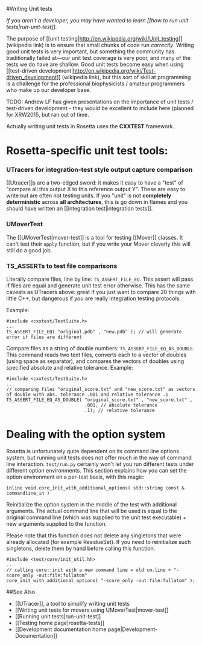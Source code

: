#Writing Unit tests

_If you aren't a developer, you may have wanted to learn [[how to run unit tests|run-unit-test]]._

The purpose of [[unit testing|http://en.wikipedia.org/wiki/Unit_testing]] (wikipedia link) is to ensure that small chunks of code run _correctly_. 
Writing good unit tests is very important, but something the community has traditionally failed at—our unit test coverage is very poor, and many of the tests we do have are shallow. 
Good unit tests become easy when using [[test-driven development|http://en.wikipedia.org/wiki/Test-driven_development]] (wikipedia link), but this sort of skill at programming is a challenge for the professional biophysicists / amateur programmers who make up our developer base.

TODO: Andrew LF has given presentations on the importance of unit tests / test-driven development - they would be excellent to include here (planned for XRW2015, but ran out of time.

Actually writing unit tests in Rosetta uses the **CXXTEST** framework. 

Rosetta-specific unit test tools:
=================================

### UTracers for integration-test style output capture comparison
[[Utracer]]s are a two-edged sword: it makes it easy to have a "test" of "compare all this output X to this reference output Y".
These are easy to write but are often not testing units.
If you "unit" is not **completely deterministic** across **all architectures**, this is go down in flames and you should have written an [[integration test|integration tests]].

### UMoverTest
The [[UMoverTest|mover-test]] is a tool for testing [[Mover]] classes.
It can't test their `apply` function, but if you write your Mover cleverly this will still do a good job.

### TS_ASSERTs to test file comparisons

Literally compare files, line by line: `TS_ASSERT_FILE_EQ`. 
This assert will pass if files are equal and generate unit test error otherwise. 
This has the same caveats as UTracers above: great if you just want to compare 20 things with little C++, but dangerous if you are really integration testing protocols.

Example:

```
#include <cxxtest/TestSuite.h>
...
TS_ASSERT_FILE_EQ( "original.pdb" , "new.pdb" ); // will generate error if files are different
```

Compare files as a string of double numbers: `TS_ASSERT_FILE_EQ_AS_DOUBLE`. This command reads two text files, converts each to a vector of doubles (using space as separator), and compares the vectors of doubles using specified absolute and relative tolerance. Example:

```
#include <cxxtest/TestSuite.h>
...
// comparing files "original_score.txt" and "new_score.txt" as vectors of double with abs. tolerance .001 and relative tolerance .1
TS_ASSERT_FILE_EQ_AS_DOUBLE( "original_score.txt" , "new_score.txt" ,
                             .001, // absolute tolerance
                             .1); // relative tolerance
```

Dealing with the option system
==============================

Rosetta is unfortunately quite dependent on its command line options system, but running unit tests does not offer much in the way of command line interaction.
`test/run.py` certainly won't let you run different tests under different option environments.
This section explains how you can set the option environment on a per-test basis, with this magic:

`inline void core_init_with_additional_options( std::string const & commandline_in )` 

Reinitialize the option system in the middle of the test with additional arguments. The actual command line that will be used is equal to the original command line (which was supplied to the unit test executable) + new arguments supplied to the function.

Please note that this function does not delete any singletons that were already allocated (for example ResidueSet). If you need to reinitialize such singletons, delete them by hand before calling this function.


```
#include <test/core/init_util.hh>
...
// calling core::init with a new command line = old cm.line + "-score_only -out:file:fullatom"
core_init_with_additional_options( "-score_only -out:file:fullatom" );
```

##See Also

* [[UTracer]], a tool to simplify writing unit tests
* [[Writing unit tests for movers using UMoverTest|mover-test]]
* [[Running unit tests|run-unit-test]]
* [[Testing home page|rosetta-tests]]
* [[Development documentation home page|Development-Documentation]]